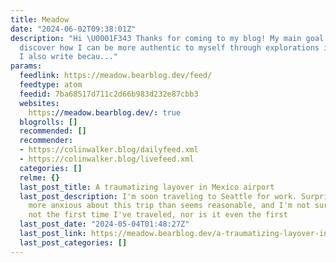 ```yaml
---
title: Meadow
date: "2024-06-02T09:38:01Z"
description: "Hi \U0001F343 Thanks for coming to my blog! My main goal here is to
  discover how I can be more authentic to myself through explorations in writing.
  I also write becau..."
params:
  feedlink: https://meadow.bearblog.dev/feed/
  feedtype: atom
  feedid: 7ba68517d711c2d66b983d232e87cbb3
  websites:
    https://meadow.bearblog.dev/: true
  blogrolls: []
  recommended: []
  recommender:
  - https://colinwalker.blog/dailyfeed.xml
  - https://colinwalker.blog/livefeed.xml
  categories: []
  relme: {}
  last_post_title: A traumatizing layover in Mexico airport
  last_post_description: I'm soon traveling to Seattle for work. Surprisingly, I'm
    more anxious about this trip than seems reasonable, and I'm not sure why. It's
    not the first time I've traveled, nor is it even the first
  last_post_date: "2024-05-04T01:48:27Z"
  last_post_link: https://meadow.bearblog.dev/a-traumatizing-layover-in-mexico-airport/
  last_post_categories: []
---
```

